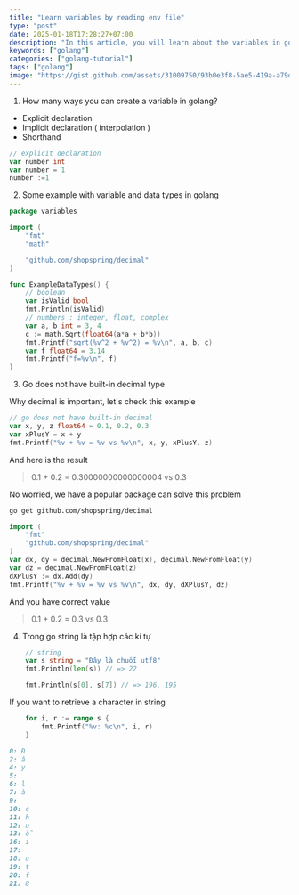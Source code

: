 ```yaml
---
title: "Learn variables by reading env file"
type: "post"
date: 2025-01-18T17:28:27+07:00
description: "In this article, you will learn about the variables in golang"
keywords: ["golang"]
categories: ["golang-tutorial"]
tags: ["golang"]
image: "https://gist.github.com/assets/31009750/93b0e3f8-5ae5-419a-a79d-d0ca429c4a37"
---
```


1. How many ways you can create a variable in golang?

- Explicit declaration
- Implicit declaration ( interpolation )
- Shorthand

```go
// explicit declaration
var number int
var number = 1
number :=1
```

2. Some example with variable and data types in golang

```go
package variables

import (
	"fmt"
	"math"

	"github.com/shopspring/decimal"
)

func ExampleDataTypes() {
	// boolean
	var isValid bool
	fmt.Println(isValid)
	// numbers : integer, float, complex
	var a, b int = 3, 4
	c := math.Sqrt(float64(a*a + b*b))
	fmt.Printf("sqrt(%v^2 + %v^2) = %v\n", a, b, c)
	var f float64 = 3.14
	fmt.Printf("f=%v\n", f)
}
```

3. Go does not have built-in decimal type

Why decimal is important, let's check this example

```go
// go does not have built-in decimal
var x, y, z float64 = 0.1, 0.2, 0.3
var xPlusY = x + y
fmt.Printf("%v + %v = %v vs %v\n", x, y, xPlusY, z)
```

And here is the result

> 0.1 + 0.2 = 0.30000000000000004 vs 0.3

No worried, we have a popular package can solve this problem

```sh
go get github.com/shopspring/decimal
```

```go
import (
	"fmt"
	"github.com/shopspring/decimal"
)
var dx, dy = decimal.NewFromFloat(x), decimal.NewFromFloat(y)
var dz = decimal.NewFromFloat(z)
dXPlusY := dx.Add(dy)
fmt.Printf("%v + %v = %v vs %v\n", dx, dy, dXPlusY, dz)
```

And you have correct value

> 0.1 + 0.2 = 0.3 vs 0.3

4. Trong go string là tập hợp các kí tự

```go
	// string
	var s string = "Đây là chuỗi utf8"
	fmt.Println(len(s)) // => 22

    fmt.Println(s[0], s[7]) // => 196, 195
```

If you want to retrieve a character in string

```go
	for i, r := range s {
		fmt.Printf("%v: %c\n", i, r)
	}
```

```md
0: Đ
2: â
4: y
5:  
6: l
7: à
9:  
10: c
11: h
12: u
13: ỗ
16: i
17:  
18: u
19: t
20: f
21: 8
```
